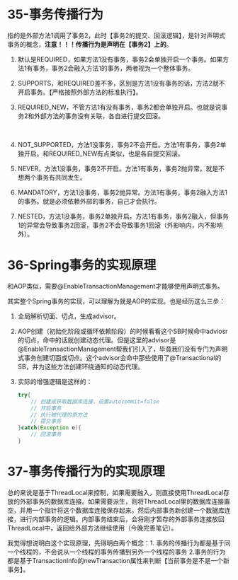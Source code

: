 # 35-事务传播行为

指的是外部方法1调用了事务2，此时【事务2的提交、回滚逻辑】，是针对声明式事务的概念，**注意！！！传播行为是声明在【事务2】上的**。

1. 默认是REQUIRED，如果方法1没有事务，事务2会单独开启一个事务。如果方法1有事务，事务2会融入方法1的事务，两者视为一个整体事务。

2. SUPPORTS，和REQUIRED差不多，区别是方法1没有事务的话，方法2就不开启事务。【严格按照外部方法的标准执行】。

3. REQUIRED_NEW，不管方法1有没有事务，事务2都会单独开启。也就是说事务2和外部方法的事务没有关联，各自进行提交回滚。

   ​	

   

4. NOT_SUPPORTED，方法1没事务，事务2不会开启。方法1有事务，事务2单独开启。和REQUIRED_NEW有点类似，也是各自提交回滚。

5. NEVER，方法1没事务，事务2不开启。方法1有事务，事务2抛异常。就是不想两个事务有共同发生。

6. MANDATORY，方法1没事务，事务2抛异常。方法1有事务，事务2融入方法1的事务。就是必须依赖外部的事务，自己才会执行。

7. NESTED，方法1没事务，事务2单独开启。方法1有事务，事务2融入，但事务1的异常会导致事务2回滚，事务2不会导致事务1回滚（外影响内，内不影响外）。

# 36-Spring事务的实现原理	

和AOP类似，需要@EnableTransactionManagement才能够使用声明式事务。

其实整个Spring事务的实现，可以理解为就是AOP的实现。也是经历这么三步：

1. 全局解析切面、切点，生成advisor。

2. AOP创建（初始化阶段或循环依赖阶段）的时候看看这个SB时候命中adviosr的切点，命中的话就创建动态代理。但是这里的advisor是@EnableTransactionManagement帮我们引入了，毕竟我们没有专门为声明式事务创建切面或切点。这个advisor会命中那些使用了@Transactional的SB，并为这些方法创建环绕通知的动态代理。

3. 实际的增强逻辑是这样的：

   ```java
   try{
       // 创建或获取数据库连接，设置autocommit=false
       // 开启事务
       // 执行被代理的原方法
       // 提交事务
   }catch(Exception e){
       // 回滚事务
   }
   ```

# 37-事务传播行为的实现原理

总的来说是基于ThreadLocal来控制，如果需要融入，则直接使用ThreadLocal存放的外部事务的数据库连接。如果需要派生，则将ThreadLocal里的数据库连接置空，并用一个指针将这个数据库连接保存起来。然后内部事务新创建一个数据库连接，进行内部事务的逻辑。内部事务结束后，会将刚才暂存的外部事务连接放回ThreadLocal中，返回给外部方法继续使用（今晚完善笔记）。

我觉得想说明白这个实现原理，先得明白两个概念：1. 事务的传播行为都是基于同一个线程的，不会说从一个线程的事务传播到另外一个线程的事务 2.事务的行为都是基于TransactionInfo的newTransaction属性来判断【当前事务是不是一个新事务】。

